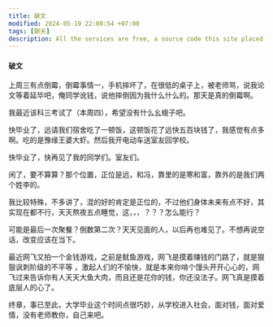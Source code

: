 ```yaml
---
title: 破文
modified: 2024-05-19 22:00:54 +07:00
tags: [聊天]
description: All the services are free, a source code this site placed on github repository and intergration with netlify service, another service that you can use is github page for hosting your own static site.
---
```


#### 破文

上周三有点倒霉，倒霉事情一，手机摔坏了，在很低的桌子上，被老师骂，说我论文等着延毕吧，俺同学讹钱，说他摔倒因为我什么什么的。那天是真的倒霉啊。

我最近该科三考试了（本周四），希望没有什么幺蛾子吧。

快毕业了，远请我们宿舍吃了一顿饭，这顿饭花了远快五百块钱了，我感觉有点多啊。吃的是豫缘王婆大虾。然后我开电动车送室友回学校。

快毕业了，快再见了我的同学们。室友们。

闲了，要不算算？那个位置，正位是远，和冯，靠里的是寒和富，靠外的是我们两个姓李的。

我比较特殊，不多讲了，混的好的肯定是正位的，不过他们身体未来有点不好，其实现在都不行，天天熬夜五点睡觉，这，，，？？？怎么能行？

可能是最后一次聚餐？倒数第二次？天天见面的人，以后再也难见了。不想再说空话，改变应该在当下。

最近网飞又拍一个金钱游戏，之前是鱿鱼游戏，网飞是摸着赚钱的门路了，就是狠狠讽刺阶级的不平等 ，激起人们的不愉快，就是本来你啃个馒头开开心心的，网飞过来告诉你有人天天大鱼大肉，而且还是花你的钱，你还没法子。网飞真是摸着底层人的心了。

终章，事已至此，大学毕业这个时间点很巧妙，从学校进入社会，面对钱，面对爱情，没有老师教你，自己来吧。



